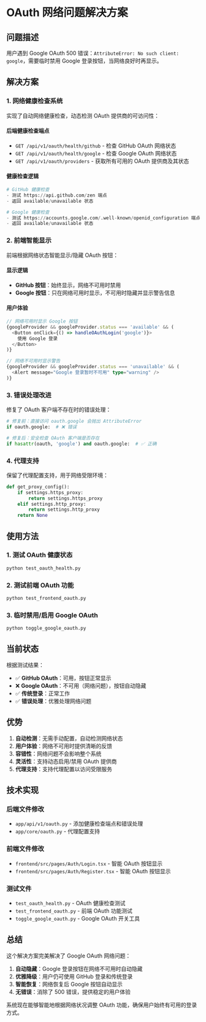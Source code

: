 # OAuth 网络问题解决方案

## 问题描述

用户遇到 Google OAuth 500 错误：`AttributeError: No such client: google`，需要临时禁用 Google 登录按钮，当网络良好时再显示。

## 解决方案

### 1. 网络健康检查系统

实现了自动网络健康检查，动态检测 OAuth 提供商的可访问性：

#### 后端健康检查端点
- `GET /api/v1/oauth/health/github` - 检查 GitHub OAuth 网络状态
- `GET /api/v1/oauth/health/google` - 检查 Google OAuth 网络状态
- `GET /api/v1/oauth/providers` - 获取所有可用的 OAuth 提供商及其状态

#### 健康检查逻辑
```python
# GitHub 健康检查
- 测试 https://api.github.com/zen 端点
- 返回 available/unavailable 状态

# Google 健康检查  
- 测试 https://accounts.google.com/.well-known/openid_configuration 端点
- 返回 available/unavailable 状态
```

### 2. 前端智能显示

前端根据网络状态智能显示/隐藏 OAuth 按钮：

#### 显示逻辑
- **GitHub 按钮**：始终显示，网络不可用时禁用
- **Google 按钮**：只在网络可用时显示，不可用时隐藏并显示警告信息

#### 用户体验
```typescript
// 网络可用时显示 Google 按钮
{googleProvider && googleProvider.status === 'available' && (
  <Button onClick={() => handleOAuthLogin('google')}>
    使用 Google 登录
  </Button>
)}

// 网络不可用时显示警告
{googleProvider && googleProvider.status === 'unavailable' && (
  <Alert message="Google 登录暂时不可用" type="warning" />
)}
```

### 3. 错误处理改进

修复了 OAuth 客户端不存在时的错误处理：

```python
# 修复前：直接访问 oauth.google 会抛出 AttributeError
if oauth.google:  # ❌ 错误

# 修复后：安全检查 OAuth 客户端是否存在
if hasattr(oauth, 'google') and oauth.google:  # ✅ 正确
```

### 4. 代理支持

保留了代理配置支持，用于网络受限环境：

```python
def get_proxy_config():
    if settings.https_proxy:
        return settings.https_proxy
    elif settings.http_proxy:
        return settings.http_proxy
    return None
```

## 使用方法

### 1. 测试 OAuth 健康状态
```bash
python test_oauth_health.py
```

### 2. 测试前端 OAuth 功能
```bash
python test_frontend_oauth.py
```

### 3. 临时禁用/启用 Google OAuth
```bash
python toggle_google_oauth.py
```

## 当前状态

根据测试结果：

- ✅ **GitHub OAuth**：可用，按钮正常显示
- ❌ **Google OAuth**：不可用（网络问题），按钮自动隐藏
- ✅ **传统登录**：正常工作
- ✅ **错误处理**：优雅处理网络问题

## 优势

1. **自动检测**：无需手动配置，自动检测网络状态
2. **用户体验**：网络不可用时提供清晰的反馈
3. **容错性**：网络问题不会影响整个系统
4. **灵活性**：支持动态启用/禁用 OAuth 提供商
5. **代理支持**：支持代理配置以访问受限服务

## 技术实现

### 后端文件修改
- `app/api/v1/oauth.py` - 添加健康检查端点和错误处理
- `app/core/oauth.py` - 代理配置支持

### 前端文件修改  
- `frontend/src/pages/Auth/Login.tsx` - 智能 OAuth 按钮显示
- `frontend/src/pages/Auth/Register.tsx` - 智能 OAuth 按钮显示

### 测试文件
- `test_oauth_health.py` - OAuth 健康检查测试
- `test_frontend_oauth.py` - 前端 OAuth 功能测试
- `toggle_google_oauth.py` - Google OAuth 开关工具

## 总结

这个解决方案完美解决了 Google OAuth 网络问题：

1. **自动隐藏**：Google 登录按钮在网络不可用时自动隐藏
2. **优雅降级**：用户仍可使用 GitHub 登录和传统登录
3. **智能恢复**：网络恢复后 Google 按钮自动显示
4. **无错误**：消除了 500 错误，提供稳定的用户体验

系统现在能够智能地根据网络状况调整 OAuth 功能，确保用户始终有可用的登录方式。 